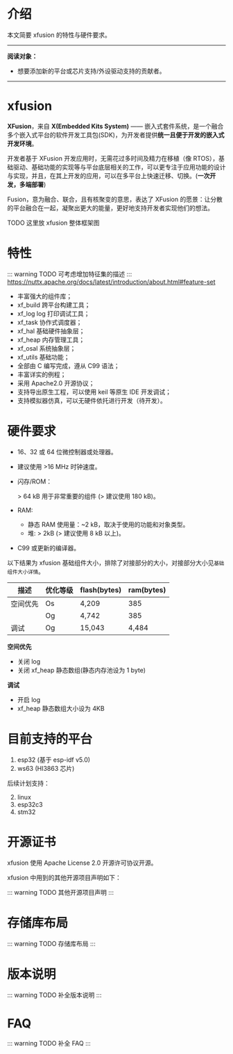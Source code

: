 # 介绍

本文简要 xfusion 的特性与硬件要求。

---

**阅读对象：**

- 想要添加新的平台或芯片支持/外设驱动支持的贡献者。

---

# xfusion

**XFusion**，来自 **X(Embedded Kits System)** —— 嵌入式套件系统，是一个融合多个嵌入式平台的软件开发工具包(SDK)，为开发者提供**统一且便于开发的嵌入式开发环境**。

开发者基于 XFusion 开发应用时，无需花过多时间及精力在移植（像 RTOS），基础驱动、基础功能的实现等与平台底层相关的工作，可以更专注于应用功能的设计与实现，并且，在其上开发的应用，可以在多平台上快速迁移、切换。(**一次开发，多端部署**)

Fusion，意为融合、联合，且有核聚变的意思，表达了 XFusion 的愿景：让分散的平台融合在一起，凝聚出更大的能量，更好地支持开发者实现他们的想法。

TODO 这里放 xfusion 整体框架图

# 特性

::: warning TODO
可考虑增加特征集的描述
:::
https://nuttx.apache.org/docs/latest/introduction/about.html#feature-set

- 丰富强大的组件库；
- xf_build 跨平台构建工具；
- xf_log log 打印调试工具；
- xf_task 协作式调度器；
- xf_hal 基础硬件抽象层；
- xf_heap 内存管理工具；
- xf_osal 系统抽象层；
- xf_utils 基础功能；
- 全部由 C 编写完成，遵从 C99 语法；
- 丰富详实的例程；
- 采用 Apache2.0 开源协议；
- 支持导出原生工程，可以使用 keil 等原生 IDE 开发调试；
- 支持模拟器仿真，可以无硬件依托进行开发（待开发）。

# 硬件要求

- 16、32 或 64 位微控制器或处理器。
- 建议使用 >16 MHz 时钟速度。
- 闪存/ROM：

  \> 64 kB 用于非常重要的组件 (> 建议使用 180 kB)。

- RAM:

  - 静态 RAM 使用量：~2 kB，取决于使用的功能和对象类型。
  - 堆: > 2kB (> 建议使用 8 kB 以上)。

- C99 或更新的编译器。

以下结果为 xfusion 基础组件大小，排除了对接部分的大小，对接部分大小见`基础组件大小详情`​。

| 描述     | 优化等级 | flash(bytes) | ram(bytes) |
| -------- | -------- | ------------ | ---------- |
| 空间优先 | Os       | 4,209        | 385        |
|          | Og       | 4,742        | 385        |
| 调试     | Og       | 15,043       | 4,484      |

**空间优先**

- 关闭 log
- 关闭 xf_heap 静态数组(静态内存池设为 1 byte)

**调试**

- 开启 log
- xf_heap 静态数组大小设为 4KB

# 目前支持的平台

1. esp32 (基于 esp-idf v5.0)
2. ws63 (HI3863 芯片)

后续计划支持：

2. linux
3. esp32c3
4. stm32

# 开源证书

xfusion 使用 Apache License 2.0 开源许可协议开源。

xfusion 中用到的其他开源项目声明如下：

::: warning TODO
其他开源项目声明
:::

# 存储库布局

::: warning TODO
存储库布局
:::

# 版本说明

::: warning TODO
补全版本说明
:::

# FAQ

::: warning TODO
补全 FAQ
:::
